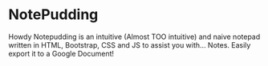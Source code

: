 # NotePudding
Howdy Notepudding is an intuitive (Almost TOO intuitive) and naive notepad written in HTML, Bootstrap, CSS and JS to assist you with... Notes. Easily export it to a Google Document!
